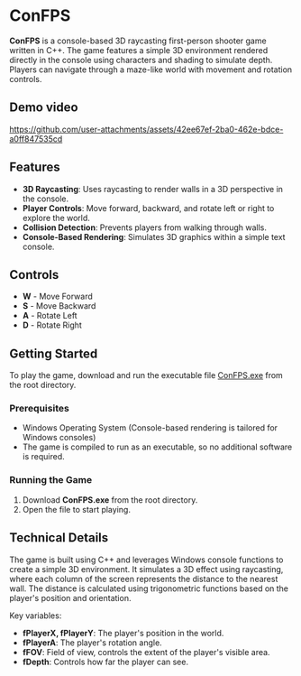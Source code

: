 # ConFPS

**ConFPS** is a console-based 3D raycasting first-person shooter game written in C++. The game features a simple 3D environment rendered directly in the console using characters and shading to simulate depth. Players can navigate through a maze-like world with movement and rotation controls.

## Demo video

https://github.com/user-attachments/assets/42ee67ef-2ba0-462e-bdce-a0ff847535cd

## Features

- **3D Raycasting**: Uses raycasting to render walls in a 3D perspective in the console.
- **Player Controls**: Move forward, backward, and rotate left or right to explore the world.
- **Collision Detection**: Prevents players from walking through walls.
- **Console-Based Rendering**: Simulates 3D graphics within a simple text console.

## Controls

- **W** - Move Forward
- **S** - Move Backward
- **A** - Rotate Left
- **D** - Rotate Right

## Getting Started

To play the game, download and run the executable file [ConFPS.exe](https://github.com/onkar69483/ConsoleFPS/raw/main/ConFPS.exe) from the root directory.

### Prerequisites

- Windows Operating System (Console-based rendering is tailored for Windows consoles)
- The game is compiled to run as an executable, so no additional software is required.

### Running the Game

1. Download **ConFPS.exe** from the root directory.
2. Open the file to start playing.

## Technical Details

The game is built using C++ and leverages Windows console functions to create a simple 3D environment. It simulates a 3D effect using raycasting, where each column of the screen represents the distance to the nearest wall. The distance is calculated using trigonometric functions based on the player's position and orientation.

Key variables:
- **fPlayerX, fPlayerY**: The player's position in the world.
- **fPlayerA**: The player's rotation angle.
- **fFOV**: Field of view, controls the extent of the player's visible area.
- **fDepth**: Controls how far the player can see.
